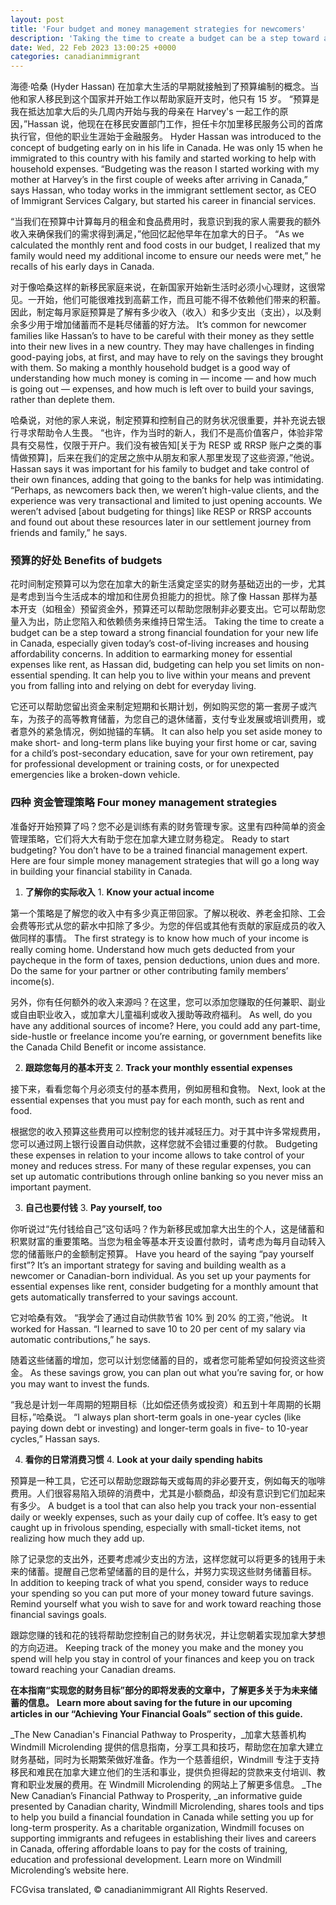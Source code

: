 ```yaml
---
layout: post
title: 'Four budget and money management strategies for newcomers'
description: 'Taking the time to create a budget can be a step toward a strong financial foundation for your new life in Canada, here are 4 tips to start you on your way.'
date: Wed, 22 Feb 2023 13:00:25 +0000
categories: canadianimmigrant
---
```


海德·哈桑 (Hyder Hassan) 在加拿大生活的早期就接触到了预算编制的概念。当他和家人移民到这个国家并开始工作以帮助家庭开支时，他只有 15 岁。 “预算是我在抵达加拿大后的头几周内开始与我的母亲在 Harvey's 一起工作的原因，”Hassan 说，他现在在移民安置部门工作，担任卡尔加里移民服务公司的首席执行官，但他的职业生涯始于金融服务。	Hyder Hassan was introduced to the concept of budgeting early on in his life in Canada. He was only 15 when he immigrated to this country with his family and started working to help with household expenses. “Budgeting was the reason I started working with my mother at Harvey’s in the first couple of weeks after arriving in Canada,” says Hassan, who today works in the immigrant settlement sector, as CEO of Immigrant Services Calgary, but started his career in financial services.
	
“当我们在预算中计算每月的租金和食品费用时，我意识到我的家人需要我的额外收入来确保我们的需求得到满足，”他回忆起他早年在加拿大的日子。	“As we calculated the monthly rent and food costs in our budget, I realized that my family would need my additional income to ensure our needs were met,” he recalls of his early days in Canada.
	
对于像哈桑这样的新移民家庭来说，在新国家开始新生活时必须小心理财，这很常见。一开始，他们可能很难找到高薪工作，而且可能不得不依赖他们带来的积蓄。因此，制定每月家庭预算是了解有多少收入（收入）和多少支出（支出），以及剩余多少用于增加储蓄而不是耗尽储蓄的好方法。	It’s common for newcomer families like Hassan’s to have to be careful with their money as they settle into their new lives in a new country. They may have challenges in finding good-paying jobs, at first, and may have to rely on the savings they brought with them. So making a monthly household budget is a good way of understanding how much money is coming in — income — and how much is going out — expenses, and how much is left over to build your savings, rather than deplete them.
	
哈桑说，对他的家人来说，制定预算和控制自己的财务状况很重要，并补充说去银行寻求帮助令人生畏。 “也许，作为当时的新人，我们不是高价值客户，体验非常具有交易性，仅限于开户。我们没有被告知\[关于为 RESP 或 RRSP 账户之类的事情做预算\]，后来在我们的定居之旅中从朋友和家人那里发现了这些资源，”他说。	Hassan says it was important for his family to budget and take control of their own finances, adding that going to the banks for help was intimidating. “Perhaps, as newcomers back then, we weren’t high-value clients, and the experience was very transactional and limited to just opening accounts. We weren’t advised \[about budgeting for things\] like RESP or RRSP accounts and found out about these resources later in our settlement journey from friends and family,” he says.
	
### **预算的好处**	**Benefits of budgets**
	
花时间制定预算可以为您在加拿大的新生活奠定坚实的财务基础迈出的一步，尤其是考虑到当今生活成本的增加和住房负担能力的担忧。除了像 Hassan 那样为基本开支（如租金）预留资金外，预算还可以帮助您限制非必要支出。它可以帮助您量入为出，防止您陷入和依赖债务来维持日常生活。	Taking the time to create a budget can be a step toward a strong financial foundation for your new life in Canada, especially given today’s cost-of-living increases and housing affordability concerns. In addition to earmarking money for essential expenses like rent, as Hassan did, budgeting can help you set limits on non-essential spending. It can help you to live within your means and prevent you from falling into and relying on debt for everyday living.
	
它还可以帮助您留出资金来制定短期和长期计划，例如购买您的第一套房子或汽车，为孩子的高等教育储蓄，为您自己的退休储蓄，支付专业发展或培训费用，或者意外的紧急情况，例如抛锚的车辆。	It can also help you set aside money to make short- and long-term plans like buying your first home or car, saving for a child’s post-secondary education, save for your own retirement, pay for professional development or training costs, or for unexpected emergencies like a broken-down vehicle.
	
### **四种** **资金管理策略**	**Four** **money management strategies**
	
准备好开始预算了吗？您不必是训练有素的财务管理专家。这里有四种简单的资金管理策略，它们将大大有助于您在加拿大建立财务稳定。	Ready to start budgeting? You don’t have to be a trained financial management expert. Here are four simple money management strategies that will go a long way in building your financial stability in Canada.
	
1. **了解你的实际收入**	1.  **Know your actual income**
	
第一个策略是了解您的收入中有多少真正带回家。了解以税收、养老金扣除、工会会费等形式从您的薪水中扣除了多少。为您的伴侣或其他有贡献的家庭成员的收入做同样的事情。	The first strategy is to know how much of your income is really coming home. Understand how much gets deducted from your paycheque in the form of taxes, pension deductions, union dues and more. Do the same for your partner or other contributing family members’ income(s).
	
另外，你有任何额外的收入来源吗？在这里，您可以添加您赚取的任何兼职、副业或自由职业收入，或加拿大儿童福利或收入援助等政府福利。	As well, do you have any additional sources of income? Here, you could add any part-time, side-hustle or freelance income you’re earning, or government benefits like the Canada Child Benefit or income assistance.
	
2. **跟踪您每月的基本开支**	2.  **Track your monthly essential expenses**
	
接下来，看看您每个月必须支付的基本费用，例如房租和食物。	Next, look at the essential expenses that you must pay for each month, such as rent and food.
	
根据您的收入预算这些费用可以控制您的钱并减轻压力。对于其中许多常规费用，您可以通过网上银行设置自动供款，这样您就不会错过重要的付款。	Budgeting these expenses in relation to your income allows to take control of your money and reduces stress. For many of these regular expenses, you can set up automatic contributions through online banking so you never miss an important payment.
	
3. **自己也要付钱**	3.  **Pay yourself, too**
	
你听说过“先付钱给自己”这句话吗？作为新移民或加拿大出生的个人，这是储蓄和积累财富的重要策略。当您为租金等基本开支设置付款时，请考虑为每月自动转入您的储蓄账户的金额制定预算。	Have you heard of the saying “pay yourself first”? It’s an important strategy for saving and building wealth as a newcomer or Canadian-born individual. As you set up your payments for essential expenses like rent, consider budgeting for a monthly amount that gets automatically transferred to your savings account.
	
它对哈桑有效。 “我学会了通过自动供款节省 10% 到 20% 的工资，”他说。	It worked for Hassan. “I learned to save 10 to 20 per cent of my salary via automatic contributions,” he says.
	
随着这些储蓄的增加，您可以计划您储蓄的目的，或者您可能希望如何投资这些资金。	As these savings grow, you can plan out what you’re saving for, or how you may want to invest the funds.
	
“我总是计划一年周期的短期目标（比如偿还债务或投资）和五到十年周期的长期目标，”哈桑说。	“I always plan short-term goals in one-year cycles (like paying down debt or investing) and longer-term goals in five- to 10-year cycles,” Hassan says.
	
4. **看你的日常消费习惯**	4.  **Look at your daily spending habits**
	
预算是一种工具，它还可以帮助您跟踪每天或每周的非必要开支，例如每天的咖啡费用。人们很容易陷入琐碎的消费中，尤其是小额商品，却没有意识到它们加起来有多少。	A budget is a tool that can also help you track your non-essential daily or weekly expenses, such as your daily cup of coffee. It’s easy to get caught up in frivolous spending, especially with small-ticket items, not realizing how much they add up.
	
除了记录您的支出外，还要考虑减少支出的方法，这样您就可以将更多的钱用于未来的储蓄。提醒自己您希望储蓄的目的是什么，并努力实现这些财务储蓄目标。	In addition to keeping track of what you spend, consider ways to reduce your spending so you can put more of your money toward future savings. Remind yourself what you wish to save for and work toward reaching those financial savings goals.
	
跟踪您赚的钱和花的钱将帮助您控制自己的财务状况，并让您朝着实现加拿大梦想的方向迈进。	Keeping track of the money you make and the money you spend will help you stay in control of your finances and keep you on track toward reaching your Canadian dreams.
	
**在本指南“实现您的财务目标”部分的即将发表的文章中，了解更多关于为未来储蓄的信息。**	**Learn more about saving for the future in our upcoming articles in our “Achieving Your Financial Goals” section of this guide.**
	
_The New Canadian's Financial Pathway to Prosperity，_加拿大慈善机构 Windmill Microlending 提供的信息指南，分享工具和技巧，帮助您在加拿大建立财务基础，同时为长期繁荣做好准备。作为一个慈善组织，Windmill 专注于支持移民和难民在加拿大建立他们的生活和事业，提供负担得起的贷款来支付培训、教育和职业发展的费用。在 Windmill Microlending 的网站上了解更多信息。	_The New Canadian’s Financial Pathway to Prosperity, _an informative guide presented by Canadian charity, Windmill Microlending, shares tools and tips to help you build a financial foundation in Canada while setting you up for long-term prosperity. As a charitable organization, Windmill focuses on supporting immigrants and refugees in establishing their lives and careers in Canada, offering affordable loans to pay for the costs of training, education and professional development. Learn more on Windmill Microlending’s website here.

FCGvisa translated, © canadianimmigrant All Rights Reserved.
